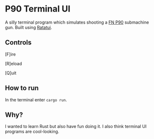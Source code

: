 # P90 Terminal UI

A silly terminal program which simulates shooting a [FN P90](https://en.wikipedia.org/wiki/FN_P90) submachine gun. Built using [Ratatui](https://ratatui.rs/).

## Controls

[F]ire

[R]eload

[Q]uit

## How to run

In the terminal enter `cargo run`.

## Why?

I wanted to learn Rust but also have fun doing it. I also think terminal UI programs are cool-looking.

